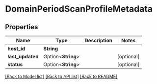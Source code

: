 # DomainPeriodScanProfileMetadata

## Properties

Name | Type | Description | Notes
------------ | ------------- | ------------- | -------------
**host_id** | **String** |  | 
**last_updated** | Option<**String**> |  | [optional]
**status** | Option<**String**> |  | [optional]

[[Back to Model list]](../README.md#documentation-for-models) [[Back to API list]](../README.md#documentation-for-api-endpoints) [[Back to README]](../README.md)


